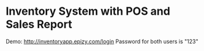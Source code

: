 # Inventory System with POS and Sales Report

Demo: http://inventoryapp.epizy.com/login
Password for both users is "123"
